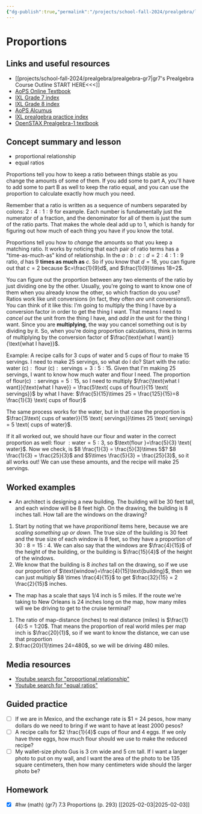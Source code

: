 ```yaml
---
{"dg-publish":true,"permalink":"/projects/school-fall-2024/prealgebra/lessons/7-3-proportions/"}
---
```



#  Proportions

## Links and useful resources 

- [[projects/school-fall-2024/prealgebra/prealgebra-gr7\|gr7's Prealgebra Course Outline START HERE<<<]]
- [AoPS Online Textbook](https://artofproblemsolving.com/ebooks/prealgebra-ebook/c0toc)
- [IXL Grade 7 index](https://www.ixl.com/math/grade-7)
- [IXL Grade 8 index](https://www.ixl.com/math/grade-8)
- [AoPS Alcumus](https://artofproblemsolving.com/teacher/students)
- [IXL prealgebra practice index](https://www.ixl.com/math/grade-7)
- [OpenSTAX Prealgebra-1 textbook](https://openstax.org/books/prealgebra-2e/pages/1-introduction)

## Concept summary and lesson

- proportional relationship 
- equal ratios 

Proportions tell you how to keep a ratio between things stable as you change the amounts of some of them. If you add some to part A, you'll have to add some to part B as well to keep the ratio equal, and you can use the proportion to calculate exactly how much you need.

Remember that a ratio is written as a sequence of numbers separated by colons: $2:4:1:9$ for example. Each number is fundamentally just the numerator of a fraction, and the denominator for all of them is just the sum of the ratio parts. That makes the whole deal add up to 1, which is handy for figuring out how much of each thing you have if you know the total.

Proportions tell you how to *change* the amounts so that you keep a matching ratio. It works by noticing that each pair of ratio terms has a "time-as-much-as" kind of relationship. In the $a:b:c:d = 2:4:1:9$ ratio, $d$ has 9 **times as much as** $c$. So if you know that $d=18$, you can figure out that $c=2$ because $c=\frac{1}{9}d$, and $\frac{1}{9}\times 18=2$.

You can figure out the proportion between any two elements of the ratio by just dividing one by the other. Usually, you're going to want to know one of them when you already know the other, so which fraction do you use? Ratios work like unit conversions (in fact, they often *are* unit conversions!). You can think of it like this: I'm going to multiply the thing I have by a conversion factor in order to get the thing I want. That means I need to *cancel out* the unit from the thing I have, and *add in* the unit for the thing I want. Since you are **multiplying**, the way you cancel something out is by dividing by it. So, when you're doing proportion calculations, think in terms of multiplying by the conversion factor of $\frac{\text{what I want}}{\text{what I have}}$.

Example: A recipe calls for 3 cups of water and 5 cups of flour to make 15 servings. I need to make 25 servings, so what do I do? Start with the ratio: $\text{ water (c)}: \text{ flour (c)}: \text{ servings} = 3:5:15$. Given that I'm making 25 servings, I want to know how much water and flour I need. The proportion of $\text{flour(c) } : \text{servings}=5:15$, so I need to multiply $\frac{\text{what I want}}{\text{what I have}} = \frac{5\text{ cups of flour}}{15 \text{ servings}}$ by $\text{what I have}$: $\frac{5}{15}\times 25 = \frac{125}{15}=8 \frac{1}{3} \text{ cups of flour}$

The same process works for the water, but in that case the proportion is $\frac{3\text{ cups of water}}{15 \text{ servings}}\times 25 \text{ servings} = 5 \text{ cups of water}$.

If it all worked out, we should have our flour and water in the correct proportion as well: $\text{flour } : \text{water} = 5 : 3$, so $\text{flour }=\frac{5}{3} \text{ water}$. Now we check, is $8  \frac{1}{3} = \frac{5}{3}\times 5$? $8 \frac{1}{3} = \frac{25}{3}$ and $5\times \frac{5}{3} = \frac{25}{3}$, so it all works out! We can use these amounts, and the recipe will make 25 servings.

## Worked examples

- An architect is designing a new building. The building will be 30 feet tall, and each window will be 8 feet high. On the drawing, the building is 8 inches tall. How tall are the windows on the drawing?

1. Start by noting that we have *proporitional* items here, because we are *scaling something up or down*. The true size of the building is 30 feet and the true size of each window is 8 feet, so they have a proportion of $30:8 = 15:4$. We can also say that the windows are $\frac{4}{15}$ of the height of the building, or the building is $\frac{15}{4}$ of the height of the windows.
2. We know that the building is 8 *inches* tall on the drawing, so if we use our proportion of $\text{window}=\frac{4}{15}\text{building}$, then we can just multiply $8 \times \frac{4}{15}$ to get $\frac{32}{15} = 2 \frac{2}{15}$ inches.

- The map has a scale that says 1/4 inch is 5 miles. If the route we're taking to New Orleans is 24 inches long on the map, how many miles will we be driving to get to the cruise terminal?

1. The ratio of map-distance (inches) to real distance (miles) is $\frac{1}{4}:5 = 1:20$. That means the proportion of real world miles per map inch is $\frac{20}{1}$, so if we want to know the distance, we can use that proportion
2. $\frac{20}{1}\times 24=480$, so we will be driving 480 miles.

## Media resources

- [Youtube search for "proportional relationship"](https://www.youtube.com/results?search_query=proportional%20relationship)  
- [Youtube search for "equal ratios"](https://www.youtube.com/results?search_query=equal%20ratios)  

## Guided practice


- [ ] If we are in Mexico, and the exchange rate is $1 = 24 pesos, how many dollars do we need to bring if we want to have at least 2000 pesos?  
- [ ] A recipe calls for $2 \frac{1}{4}$ cups of flour and 4 eggs. If we only have three eggs, how much flour should we use to make the reduced recipe?  
- [ ] My wallet-size photo Gus is 3 cm wide and 5 cm tall. If I want a larger photo to put on my wall, and I want the area of the photo to be 135 square centimeters, then how many centimeters wide should the larger photo be?   

## Homework

- [x] #hw (math) (gr7) 7.3 Proportions (p. 293) [[2025-02-03\|2025-02-03]]
